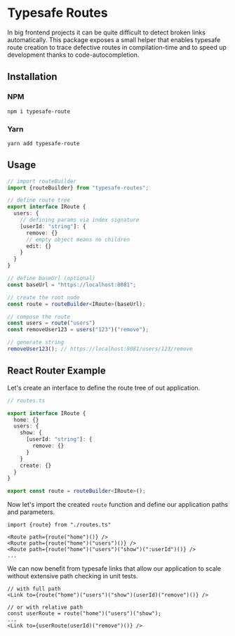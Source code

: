 # Typesafe Routes

In big frontend projects it can be quite difficult to detect broken links automatically. This package exposes a small helper that enables typesafe route creation to trace defective routes in compilation-time and to speed up development thanks to code-autocompletion.

## Installation

### NPM
```
npm i typesafe-route
```

### Yarn
```
yarn add typesafe-route
```

## Usage

``` ts
// import routeBuilder
import {routeBuilder} from "typesafe-routes";

// define route tree
export interface IRoute {
  users: {
    // defining params via index signature
    [userId: "string"]: {
      remove: {}
      // empty object means no children
      edit: {}
    }
  }
}

// define baseUrl (optional)
const baseUrl = "https://localhost:8081";

// create the root node
const route = routeBuilder<IRoute>(baseUrl);

// compose the route
const users = route("users")
const removeUser123 = users("123")("remove");

// generate string
removeUser123(); // https://localhost:8081/users/123/remove
```

## React Router Example

Let's create an interface to define the route tree of out application.

``` ts
// routes.ts

export interface IRoute {
  home: {}
  users: {
    show: {
      [userId: "string"]: {
        remove: {}
      }
    }
    create: {}
  }
}

export const route = routeBuilder<IRoute>();

```

Now let's import the created `route` function and define our application paths and parameters.

``` tsx
import {route} from "./routes.ts"

<Route path={route("home")()} />
<Route path={route("home")("users")()} />
<Route path={route("home")("users")("show")(":userId")()} />
...
```

We can now benefit from typesafe links that allow our application to scale without extensive path checking in unit tests.

``` tsx
// with full path
<Link to={route("home")("users")("show")(userId)("remove")()} />

// or with relative path
const userRoute = route("home")("users")("show");
...
<Link to={userRoute(userId)("remove")()} />
```
